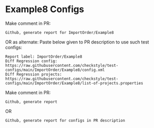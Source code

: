 # Example8 Configs
Make comment in PR:
```
Github, generate report for ImportOrder/Example8
```
OR as alternate:
Paste below given to PR description to use such test configs:
```
Report label: ImportOrder/Example8
Diff Regression config: https://raw.githubusercontent.com/checkstyle/test-configs/main/ImportOrder/Example8/config.xml
Diff Regression projects: https://raw.githubusercontent.com/checkstyle/test-configs/main/ImportOrder/Example8/list-of-projects.properties
```
Make comment in PR:
```
Github, generate report
```
OR
```
Github, generate report for configs in PR description
```
